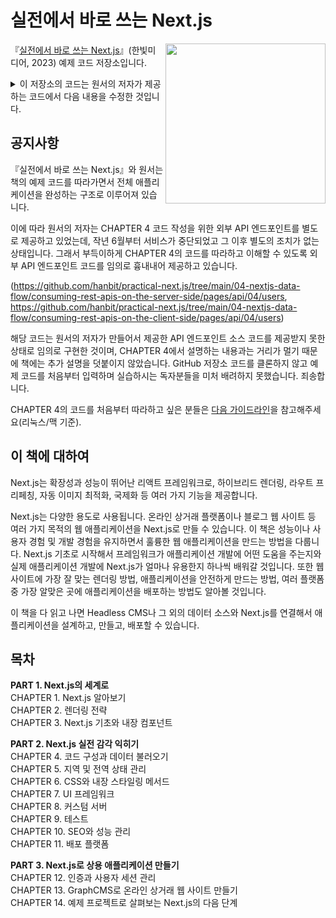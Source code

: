 # 실전에서 바로 쓰는 Next.js

<a href="https://www.hanbit.co.kr/store/books/look.php?p_code=B1068448075"><img src="https://www.hanbit.co.kr/data/books/B1068448075_l.jpg" height="256px" align="right"></a>

『[실전에서 바로 쓰는 Next.js](https://www.hanbit.co.kr/store/books/look.php?p_code=B1068448075)』(한빛미디어, 2023) 예제 코드 저장소입니다.
 

<details>
<summary>이 저장소의 코드는 원서의 저자가 제공하는 코드에서 다음 내용을 수정한 것입니다.</summary>

 - node.js 버전을 12에서 18로 변경하였습니다. CHAPTER 11에서 사용하는 Dockerfile의 베이스 이미지 역시 node 18 버전을 사용하도록 변경하였습니다.
 - 일부 의존성 패키지의 호환성, 보안 문제 해결을 위해 next.js 패키지 버전을 13.1.1, react와 react-dom 패키지 버전을 18.2.0으로 업그레이드 하였습니다. Next.js 버전을 변경하여도 책의 코드와 차이나는 부분은 없으니 책의 예시 코드를 그대로 따라해도 무방합니다.
 - 계약 문제로 종료된 원격 API / GraphQL 서버를 대체하기 위해 CHAPTER 4의 API / GraphQL 서버 코드를 추가하였습니다.
 - 그 외 사용하는 패키지의 의존성 및 버그를 해결하기 위해 버전을 업그레이드 또는 사용해야 할 특정 버전을 지정하였습니다.
 
 원서의 저자가 제공하는 코드는 [여기](https://github.com/PacktPublishing/Real-World-Next.js)에서 확인할 수 있습니다. 
</details>


## 공지사항

『실전에서 바로 쓰는 Next.js』와 원서는 책의 예제 코드를 따라가면서 전체 애플리케이션을 완성하는 구조로 이루어져 있습니다.  

이에 따라 원서의 저자는 CHAPTER 4 코드 작성을 위한 외부 API 엔드포인트를 별도로 제공하고 있었는데, 작년 6월부터 서비스가 중단되었고 그 이후 별도의 조치가 없는 상태입니다.
그래서 부득이하게 CHAPTER 4의 코드를 따라하고 이해할 수 있도록 외부 API 엔드포인트 코드를 임의로 흉내내어 제공하고 있습니다.  

(https://github.com/hanbit/practical-next.js/tree/main/04-nextjs-data-flow/consuming-rest-apis-on-the-server-side/pages/api/04/users,
https://github.com/hanbit/practical-next.js/tree/main/04-nextjs-data-flow/consuming-rest-apis-on-the-client-side/pages/api/04/users)  

해당 코드는 원서의 저자가 만들어서 제공한 API 엔드포인트 소스 코드를 제공받지 못한 상태로 임의로 구현한 것이며, CHAPTER 4에서 설명하는 내용과는 거리가 멀기 때문에 책에는 추가 설명을 덧붙이지 않았습니다.
GitHub 저장소 코드를 클론하지 않고 예제 코드를 처음부터 입력하며 실습하시는 독자분들을 미처 배려하지 못했습니다. 죄송합니다.  

CHAPTER 4의 코드를 처음부터 따라하고 싶은 분들은 [다음 가이드라인](https://github.com/hanbit/practical-next.js/blob/main/04-nextjs-data-flow/README.md)을 참고해주세요(리눅스/맥 기준).  


## 이 책에 대하여

Next.js는 확장성과 성능이 뛰어난 리액트 프레임워크로, 하이브리드 렌더링, 라우트 프리페칭, 자동 이미지 최적화, 국제화 등 여러 가지 기능을 제공합니다.

Next.js는 다양한 용도로 사용됩니다. 온라인 상거래 플랫폼이나 블로그 웹 사이트 등 여러 가지 목적의 웹 애플리케이션을 Next.js로 만들 수 있습니다. 이 책은 성능이나 사용자 경험 및 개발 경험을 유지하면서 훌륭한 웹 애플리케이션을 만드는 방법을 다룹니다. Next.js 기초로 시작해서 프레임워크가 애플리케이션 개발에 어떤 도움을 주는지와 실제 애플리케이션 개발에 Next.js가 얼마나 유용한지 하나씩 배워갈 것입니다. 또한 웹 사이트에 가장 잘 맞는 렌더링 방법, 애플리케이션을 안전하게 만드는 방법, 여러 플랫폼 중 가장 알맞은 곳에 애플리케이션을 배포하는 방법도 알아볼 것입니다.

이 책을 다 읽고 나면 Headless CMS나 그 외의 데이터 소스와 Next.js를 연결해서 애플리케이션을 설계하고, 만들고, 배포할 수 있습니다.  


## 목차
**PART 1. Next.js의 세계로**  
CHAPTER 1. Next.js 알아보기  
CHAPTER 2. 렌더링 전략  
CHAPTER 3. Next.js 기초와 내장 컴포넌트  

**PART 2. Next.js 실전 감각 익히기**  
CHAPTER 4. 코드 구성과 데이터 불러오기  
CHAPTER 5. 지역 및 전역 상태 관리  
CHAPTER 6. CSS와 내장 스타일링 메서드  
CHAPTER 7. UI 프레임워크  
CHAPTER 8. 커스텀 서버  
CHAPTER 9. 테스트  
CHAPTER 10. SEO와 성능 관리  
CHAPTER 11. 배포 플랫폼  

**PART 3. Next.js로 상용 애플리케이션 만들기**  
CHAPTER 12. 인증과 사용자 세션 관리  
CHAPTER 13. GraphCMS로 온라인 상거래 웹 사이트 만들기  
CHAPTER 14. 예제 프로젝트로 살펴보는 Next.js의 다음 단계  
